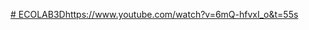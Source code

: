 [# ECOLAB3D](https://www.youtube.com/watch?v=6mQ-hfvxI_o&t=55s)https://www.youtube.com/watch?v=6mQ-hfvxI_o&t=55s
